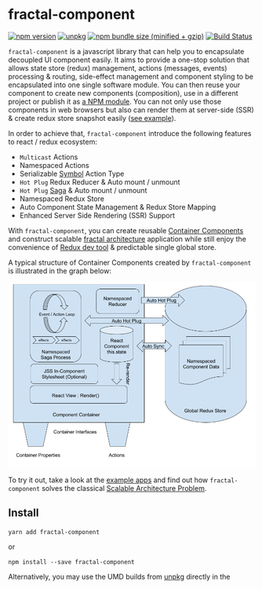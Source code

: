 # fractal-component

[![npm version](https://img.shields.io/npm/v/fractal-component.svg)](https://www.npmjs.com/package/fractal-component)
[![unpkg](https://img.shields.io/badge/unpkg-latest-blue.svg)](https://unpkg.com/fractal-component)
[![npm bundle size (minified + gzip)](https://img.shields.io/bundlephobia/minzip/fractal-component.svg)](https://bundlephobia.com/result?p=fractal-component)
[![Build Status](https://travis-ci.org/t83714/fractal-component.svg?branch=master)](https://travis-ci.org/t83714/fractal-component)

`fractal-component` is a javascript library that can help you to encapsulate decoupled UI component easily. It aims to provide a one-stop solution that allows state store (redux) management, actions (messages, events) processing & routing, side-effect management and component styling to be encapsulated into one single software module. You can then reuse your component to create new components (composition), use in a different project or publish it as [a NPM module](https://www.npmjs.com/package/@fractal-components/random-gif). You can not only use those components in web browsers but also can render them at server-side (SSR) & create redux store snapshot easily ([see example](https://github.com/t83714/fractal-component/tree/master/examples/exampleAppSSR)).

In order to achieve that, `fractal-component` introduce the following features to react / redux ecosystem:

- `Multicast` Actions
- Namespaced Actions
- Serializable [Symbol](https://developer.mozilla.org/en-US/docs/Web/JavaScript/Reference/Global_Objects/Symbol) Action Type 
- `Hot Plug` Redux Reducer & Auto mount / unmount
- `Hot Plug` [Saga](https://redux-saga.js.org/) & Auto mount / unmount
- Namespaced Redux Store
- Auto Component State Management & Redux Store Mapping
- Enhanced Server Side Rendering (SSR) Support

With `fractal-component`, you can create reusable [Container Components](https://redux.js.org/basics/usagewithreact#presentational-and-container-components) and construct scalable [fractal architecture](https://www.metropolismag.com/architecture/science-for-designers-scaling-and-fractals/) application while still enjoy the convenience of [Redux dev tool](https://github.com/zalmoxisus/redux-devtools-extension) & predictable single global store.

A typical structure of Container Components created by `fractal-component` is illustrated in the graph below:

![Typical Container Container Component Structure Diagram](https://raw.githubusercontent.com/t83714/fractal-component/master/docs/assets/container-structure.png)

To try it out, take a look at the [example apps](examples) and find out how `fractal-component` solves the classical [Scalable Architecture Problem](https://github.com/slorber/scalable-frontend-with-elm-or-redux).

## Install

```
yarn add fractal-component
```
or
```
npm install --save fractal-component
```

Alternatively, you may use the UMD builds from [unpkg](https://unpkg.com/fractal-component) directly in the <script> tag of an HTML page.

## Documents

### Table of Contents

- [Read Me](/README.md)
- Introduction
  - Beginner Tutorial
- Basic Concepts
  - Component Namespace
  - Action Dispatch Tree
  - Symbol Action Type
  - Component State
  - Component Reducer
  - Component Saga
  - Component Styling
- Advanced Concepts
  - ActionForwarder
  - SagaMonitor
- [API Reference](/docs/api/README.md)
  - [AppContainer](/docs/api/AppContainer.md)
  - [AppContainerUtils](/docs/api/AppContainerUtils.md)
  - ActionForwarder
  - utils

## Quick Start

A Reusable RandomGif Component. You can also find complete source code [here](https://github.com/t83714/fractal-component/tree/master/examples/exampleApp/src/components/RandomGif).

```javascript
import React from "react";
import PropTypes from "prop-types";
import { AppContainerUtils } from "fractal-component";

import reducer from "./reducers";
import saga from "./sagas";
import * as actions from "./actions";
import * as actionTypes from "./actions/types";
import partialRight from "lodash/partialRight";

import jss from "jss";
import styles from "./styles";

class RandomGif extends React.Component {
    constructor(props) {
        super(props);
        /**
         * You can set component initState via AppContainerUtils.registerComponent options as well.
         * this.state gets higher priority
         */
        this.state = {
            isLoading: false,
            imageUrl: null,
            error: null
        };
        this.componentManager = AppContainerUtils.registerComponent(this, {
            namespace: "io.github.t83714/RandomGif",
            reducer: reducer,
            saga: partialRight(saga, props.apiKey),
            /**
             * Register actions for action serialisation / deserialisation.
             */
            actionTypes,
            // --- only accept one type of external multicast action
            // --- By default, component will not accept any incoming multicast action.
            // --- No limit to actions that are sent out
            allowedIncomingMulticastActionTypes: [actionTypes.REQUEST_NEW_GIF],
            /**
             * Namespace callbacks make sure style sheet only create once 
             * for all component instances
            */
            namespaceInitCallback: componentManager => {
                const styleSheet = jss
                    .createStyleSheet(styles, {
                        generateClassName: componentManager.createClassNameGenerator()
                    })
                    .attach();
                return { styleSheet };// --- stored as namespace data
            },
            namespaceDestroyCallback: ({ styleSheet }) => {
                styleSheet.detach();
            }
        });
    }

    render() {
        const { styleSheet } = this.componentManager.getNamespaceData();
        const { classes } = styleSheet;
        return (
            <div className={classes.table}>
                <div className={classes.cell}>RandomGif</div>
                <div
                    className={`${classes.cell} ${classes["image-container"]}`}
                >
                    {this.state.imageUrl &&
                        !this.state.isLoading &&
                        !this.state.error && (
                            <img
                                alt="Gif"
                                src={this.state.imageUrl}
                                className={`${classes.image}`}
                            />
                        )}
                    {(!this.state.imageUrl || this.state.isLoading) &&
                        !this.state.error && (
                            <p>
                                {this.state.isLoading
                                    ? "Requesting API..."
                                    : "No GIF loaded yet!"}
                            </p>
                        )}
                    {this.state.error && (
                        <p>{`Failed to request API: ${this.state.error}`}</p>
                    )}
                </div>
                {this.props.showButton && (
                    <div className={`${classes.cell} `}>
                        <button
                            onClick={() => {
                                this.componentManager.dispatch(
                                    actions.requestNewGif()
                                );
                            }}
                            disabled={this.state.isLoading}
                        >
                            {this.state.isLoading
                                ? "Requesting API..."
                                : "Get Gif"}
                        </button>
                    </div>
                )}
            </div>
        );
    }
}

RandomGif.propTypes = {
    showButton: PropTypes.bool,
    apiKey: PropTypes.string
};

RandomGif.defaultProps = {
    showButton: true,
    apiKey: "xxxxxxxxxxxxxxx"
};

export default RandomGif;

//--- actions component may send out
const exposedActionTypes = {
    NEW_GIF : actionTypes.NEW_GIF,
    LOADING_START: actionTypes.LOADING_START,
    LOADING_COMPLETE: actionTypes.LOADING_COMPLETE
};
//--- action component will accept
const exposedActions = {
    requestNewGif: actions.requestNewGif
};
/**
 * expose actions for component users
 */
export { exposedActionTypes as actionTypes, exposedActions as actions };
```
